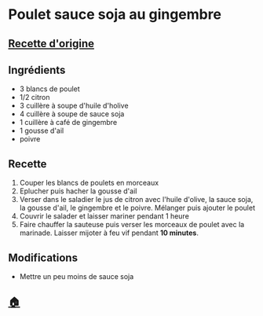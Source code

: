 # Poulet sauce soja au gingembre
## [Recette d'origine](https://www.cuisineaz.com/recettes/poulet-sauce-soja-et-gingembre-81710.aspx)

## Ingrédients
- 3 blancs de poulet
- 1/2 citron
- 3 cuillère à soupe d'huile d'holive
- 4 cuillère à soupe de sauce soja
- 1 cuillère à café de gingembre
- 1 gousse d'ail
- poivre

## Recette
1. Couper les blancs de poulets en morceaux
1. Eplucher puis hacher la gousse d'ail
1. Verser dans le saladier le jus de citron avec l'huile d'olive, la sauce soja, la gousse d'ail, le gingembre et le poivre. Mélanger puis ajouter le poulet
1. Couvrir le salader et laisser mariner pendant 1 heure
1. Faire chauffer la sauteuse puis verser les morceaux de poulet avec la marinade. Laisser mijoter à feu vif pendant **10 minutes**.

## Modifications
- Mettre un peu moins de sauce soja


## [:house:](/)
